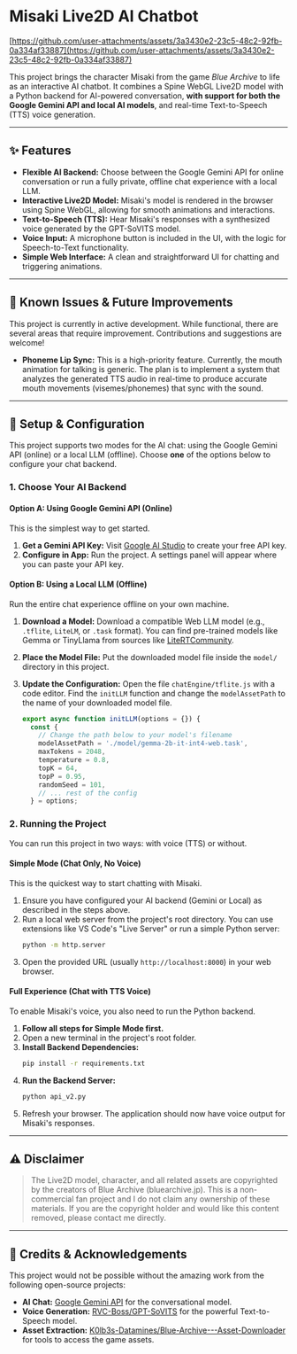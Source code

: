 # Misaki Live2D AI Chatbot

[https://github.com/user-attachments/assets/3a3430e2-23c5-48c2-92fb-0a334af33887](https://github.com/user-attachments/assets/3a3430e2-23c5-48c2-92fb-0a334af33887)

This project brings the character Misaki from the game *Blue Archive* to life as an interactive AI chatbot. It combines a Spine WebGL Live2D model with a Python backend for AI-powered conversation, **with support for both the Google Gemini API and local AI models**, and real-time Text-to-Speech (TTS) voice generation.

-----

## ✨ Features

  * **Flexible AI Backend:** Choose between the Google Gemini API for online conversation or run a fully private, offline chat experience with a local LLM.
  * **Interactive Live2D Model:** Misaki's model is rendered in the browser using Spine WebGL, allowing for smooth animations and interactions.
  * **Text-to-Speech (TTS):** Hear Misaki's responses with a synthesized voice generated by the GPT-SoVITS model.
  * **Voice Input:** A microphone button is included in the UI, with the logic for Speech-to-Text functionality.
  * **Simple Web Interface:** A clean and straightforward UI for chatting and triggering animations.

-----

## 🚧 Known Issues & Future Improvements

This project is currently in active development. While functional, there are several areas that require improvement. Contributions and suggestions are welcome\!

  * **Phoneme Lip Sync:** This is a high-priority feature. Currently, the mouth animation for talking is generic. The plan is to implement a system that analyzes the generated TTS audio in real-time to produce accurate mouth movements (visemes/phonemes) that sync with the sound.


-----

## 🚀 Setup & Configuration

This project supports two modes for the AI chat: using the Google Gemini API (online) or a local LLM (offline). Choose **one** of the options below to configure your chat backend.

### 1\. Choose Your AI Backend

#### Option A: Using Google Gemini API (Online)

This is the simplest way to get started.

1.  **Get a Gemini API Key:** Visit [Google AI Studio](https://aistudio.google.com/app/apikey) to create your free API key.
2.  **Configure in App:** Run the project. A settings panel will appear where you can paste your API key.

#### Option B: Using a Local LLM (Offline)

Run the entire chat experience offline on your own machine.

1.  **Download a Model:** Download a compatible Web LLM model (e.g., `.tflite`, `LiteLM`, or `.task` format). You can find pre-trained models like Gemma or TinyLlama from sources like [LiteRTCommunity](https://huggingface.co/litert-community).

2.  **Place the Model File:** Put the downloaded model file inside the `model/` directory in this project.

3.  **Update the Configuration:** Open the file `chatEngine/tflite.js` with a code editor. Find the `initLLM` function and change the `modelAssetPath` to the name of your downloaded model file.

    ```javascript
    export async function initLLM(options = {}) {
      const {
        // Change the path below to your model's filename
        modelAssetPath = './model/gemma-2b-it-int4-web.task', 
        maxTokens = 2048,
        temperature = 0.8,
        topK = 64,
        topP = 0.95,
        randomSeed = 101,
        // ... rest of the config
      } = options;
    ```

### 2\. Running the Project

You can run this project in two ways: with voice (TTS) or without.

#### Simple Mode (Chat Only, No Voice)

This is the quickest way to start chatting with Misaki.

1.  Ensure you have configured your AI backend (Gemini or Local) as described in the steps above.
2.  Run a local web server from the project's root directory. You can use extensions like VS Code's "Live Server" or run a simple Python server:
    ```bash
    python -m http.server
    ```
3.  Open the provided URL (usually `http://localhost:8000`) in your web browser.

#### Full Experience (Chat with TTS Voice)

To enable Misaki's voice, you also need to run the Python backend.

1.  **Follow all steps for Simple Mode first.**
2.  Open a new terminal in the project's root folder.
3.  **Install Backend Dependencies:**
    ```bash
    pip install -r requirements.txt
    ```
4.  **Run the Backend Server:**
    ```bash
    python api_v2.py
    ```
5.  Refresh your browser. The application should now have voice output for Misaki's responses.

-----

## ⚠️ Disclaimer

> The Live2D model, character, and all related assets are copyrighted by the creators of Blue Archive (bluearchive.jp). This is a non-commercial fan project and I do not claim any ownership of these materials. If you are the copyright holder and would like this content removed, please contact me directly.

-----

## 🙏 Credits & Acknowledgements

This project would not be possible without the amazing work from the following open-source projects:

  * **AI Chat:** [Google Gemini API](https://ai.google.dev/) for the conversational model.
  * **Voice Generation:** [RVC-Boss/GPT-SoVITS](https://github.com/RVC-Boss/GPT-SoVITS) for the powerful Text-to-Speech model.
  * **Asset Extraction:** [K0lb3s-Datamines/Blue-Archive---Asset-Downloader](https://github.com/K0lb3s-Datamines/Blue-Archive---Asset-Downloader) for tools to access the game assets.
